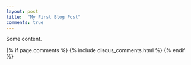 ```yaml
---
layout: post
title:  "My First Blog Post"
comments: true
---
```

Some content. 

{% if page.comments %} {% include disqus_comments.html %} {% endif %}





